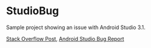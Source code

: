 # StudioBug
Sample project showing an issue with Android Studio 3.1.

[Stack Overflow Post](https://stackoverflow.com/questions/49501628/android-studio-3-1-build-fails-error-while-processing-drawable), 
[Android Studio Bug Report](https://issuetracker.google.com/u/1/issues/76407657)
